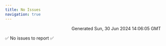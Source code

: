 ```yaml
---
title: No Issues
navigation: true
---
```


<p style="text-align:right;color:#cccs">
Generated Sun, 30 Jun 2024 14:06:05 GMT
</p>
<p>✅ No issues to report ✅</p>



